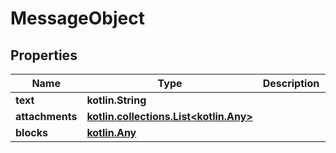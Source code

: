 
# MessageObject

## Properties
Name | Type | Description | Notes
------------ | ------------- | ------------- | -------------
**text** | **kotlin.String** |  | 
**attachments** | [**kotlin.collections.List&lt;kotlin.Any&gt;**](kotlin.Any.md) |  |  [optional]
**blocks** | [**kotlin.Any**](.md) |  |  [optional]



